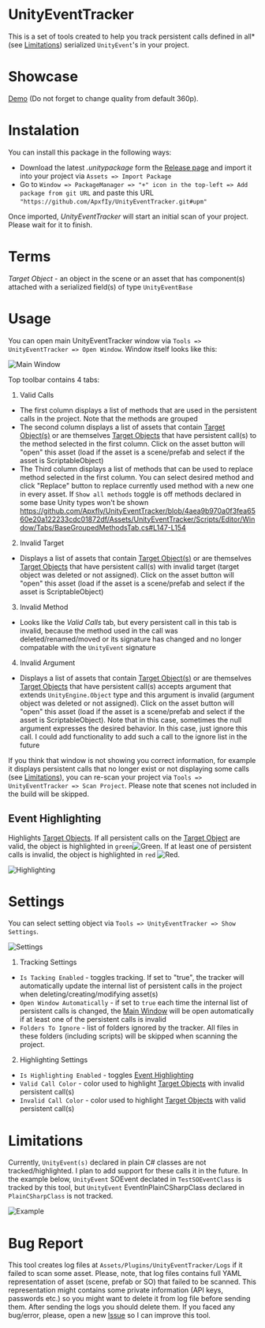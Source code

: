 # UnityEventTracker
This is a set of tools created to help you track persistent calls defined in all*(see [Limitations](#limitations)) serialized `UnityEvent`'s in your project.

# Showcase 
[Demo](https://drive.google.com/file/d/1TedVwDfF8lCF3X_qqa1OsbR6lC5PaE4B/view?usp=sharing) (Do not forget to change quality from default 360p).

# Instalation
You can install this package in the following ways:
- Download the latest *.unitypackage* form the [Release page](https://github.com/ApxfIy/UnityEventTracker/releases) and import it into your project via `Assets => Import Package`
- Go to `Window => PackageManager => "+" icon in the top-left => Add package from git URL` and paste this URL `"https://github.com/ApxfIy/UnityEventTracker.git#upm"`

Once imported, *UnityEventTracker* will start an initial scan of your project. Please wait for it to finish.

# Terms
<a name="target-object"></a>
*Target Object* - an object in the scene or an asset that has component(s) attached with a serialized field(s) of type `UnityEventBase`

# Usage
You can open main UnityEventTracker window via `Tools => UnityEventTracker => Open Window`. Window itself looks like this:

<a name="main-window"></a>
![Main Window](.github/Media/Window.PNG)

Top toolbar contains 4 tabs:
1. Valid Calls 
  - The first column displays a list of methods that are used in the persistent calls in the project. Note that the methods are grouped
  - The second column displays a list of assets that contain [Target Object(s)](#target-object) or are themselves [Target Objects](#target-object) that have persistent call(s) to the method selected in the first column. Click on the asset button will "open" this asset (load if the asset is a scene/prefab and select if the asset is ScriptableObject)
  - The Third column displays a list of methods that can be used to replace method selected in the first column. You can select desired method and click "Replace" button to replace currently used method with a new one in every asset. If `Show all methods` toggle is off methods declared in some base Unity types won't be shown https://github.com/ApxfIy/UnityEventTracker/blob/4aea9b970a0f3fea6560e20a122233cdc01872df/Assets/UnityEventTracker/Scripts/Editor/Window/Tabs/BaseGroupedMethodsTab.cs#L147-L154
2. Invalid Target
  - Displays a list of assets that contain [Target Object(s)](#target-object) or are themselves [Target Objects](#target-object) that have persistent call(s) with invalid target (target object was deleted or not assigned). Click on the asset button will "open" this asset (load if the asset is a scene/prefab and select if the asset is ScriptableObject)
3. Invalid Method
  - Looks like the *Valid Calls* tab, but every persistent call in this tab is invalid, because the method used in the call was deleted/renamed/moved or its signature has changed and no longer compatable with the `UnityEvent` signature
4. Invalid Argument
  - Displays a list of assets that contain [Target Object(s)](#target-object) or are themselves [Target Objects](#target-object) that have persistent call(s) accepts argument that extends `UnityEngine.Object` type and this argument is invalid (argument object was deleted or not assigned). Click on the asset button will "open" this asset (load if the asset is a scene/prefab and select if the asset is ScriptableObject). Note that in this case, sometimes the null argument expresses the desired behavior. In this case, just ignore this call. I could add functionality to add such a call to the ignore list in the future

If you think that window is not showing you correct information, for example it displays persistent calls that no longer exist or not displaying some calls (see [Limitations](#limitations)), you can re-scan your project via `Tools => UnityEventTracker => Scan Project`. Please note that scenes not included in the build will be skipped.

## Event Highlighting
Highlights [Target Objects](#target-object). If all persistent calls on the [Target Object](#target-object) are valid, the object is highlighted in `green`![Green](https://via.placeholder.com/15/00ff00/000000?text=+). If at least one of persistent calls is invalid, the object is highlighted in `red` ![Red](https://via.placeholder.com/15/ff0000/000000?text=+). 

![Highlighting](.github/Media/Highlighting.PNG)

# Settings

You can select setting object via `Tools => UnityEventTracker => Show Settings`.

![Settings](.github/Media/Settings.PNG)

1. Tracking Settings
  - `Is Tacking Enabled` -  toggles tracking. If set to "true", the tracker will automatically update the internal list of persistent calls in the project when deleting/creating/modifying asset(s)
  - `Open Window Automatically` - if set to `true` each time the internal list of persistent calls is changed, the [Main Window](#main-window) will be open automatically if at least one of the persistent calls is invalid
  - `Folders To Ignore` - list of folders ignored by the tracker. All files in these folders (including scripts) will be skipped when scanning the project.
2. Highlighting Settings
  - `Is Highlighting Enabled` - toggles [Event Highlighting](#event-highlighting)
  - `Valid Call Color` - color used to highlight [Target Objects](#target-object) with invalid persistent call(s)
  - `Invalid Call Color` - color used to highlight [Target Objects](#target-object) with valid persistent call(s)

# Limitations
Currently, `UnityEvent(s)` declared in plain C# classes are not tracked/highlighted. I plan to add support for these calls it in the future.
In the example below, `UnityEvent` SOEvent declated in `TestSOEventClass` is tracked by this tool, but `UnityEvent` EventInPlainCSharpClass declared in `PlainCSharpClass` is not tracked.

![Example](.github/Media/UntrackedEventExample.PNG)

# Bug Report

This tool creates log files at `Assets/Plugins/UnityEventTracker/Logs` if it failed to scan some asset. Please, note, that log files contains full YAML representation of asset (scene, prefab or SO) that failed to be scanned. This representation might contains some private information (API keys, passwords etc.) so you might want to delete it from log file before sending them. After sending the logs you should delete them.
If you faced any bug/error, please, open a new [Issue](https://github.com/ApxfIy/UnityEventTracker/issues) so I can improve this tool.
